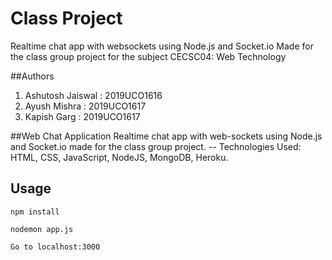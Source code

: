 # Class Project
Realtime chat app with websockets using Node.js and Socket.io
Made for the class group project for the subject CECSC04: Web Technology

##Authors
1. Ashutosh Jaiswal : 2019UCO1616
2. Ayush Mishra : 2019UCO1617
3. Kapish Garg : 2019UCO1617

##Web Chat Application
Realtime chat app with web-sockets using Node.js and Socket.io made for the class group project.
-- Technologies Used: HTML, CSS, JavaScript, NodeJS, MongoDB, Heroku.



## Usage
```
npm install

nodemon app.js

Go to localhost:3000
```
